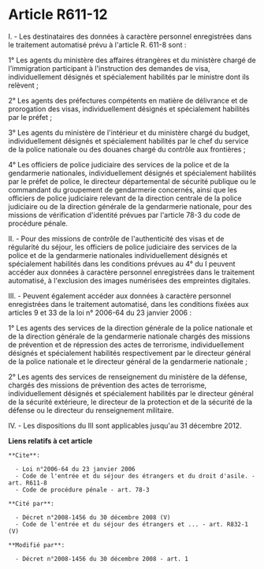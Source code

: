 # Article R611-12

I. - Les destinataires des données à caractère personnel enregistrées dans le traitement automatisé prévu à l'article R.
611-8 sont :

1° Les agents du ministère des affaires étrangères et du ministère chargé de l'immigration participant à l'instruction des
demandes de visa, individuellement désignés et spécialement habilités par le ministre dont ils relèvent ;

2° Les agents des préfectures compétents en matière de délivrance et de prorogation des visas, individuellement désignés et
spécialement habilités par le préfet ;

3° Les agents du ministère de l'intérieur et du ministère chargé du budget, individuellement désignés et spécialement
habilités par le chef du service de la police nationale ou des douanes chargé du contrôle aux frontières ;

4° Les officiers de police judiciaire des services de la police et de la gendarmerie nationales, individuellement désignés et
spécialement habilités par le préfet de police, le directeur départemental de sécurité publique ou le commandant du
groupement de gendarmerie concernés, ainsi que les officiers de police judiciaire relevant de la direction centrale de la
police judiciaire ou de la direction générale de la gendarmerie nationale, pour des missions de vérification d'identité
prévues par l'article 78-3 du code de procédure pénale.

II. - Pour des missions de contrôle de l'authenticité des visas et de régularité du séjour, les officiers de police
judiciaire des services de la police et de la gendarmerie nationales individuellement désignés et spécialement habilités dans
les conditions prévues au 4° du I peuvent accéder aux données à caractère personnel enregistrées dans le traitement
automatisé, à l'exclusion des images numérisées des empreintes digitales.

III. - Peuvent également accéder aux données à caractère personnel enregistrées dans le traitement automatisé, dans les
conditions fixées aux articles 9 et 33 de la loi n° 2006-64 du 23 janvier 2006 :

1° Les agents des services de la direction générale de la police nationale et de la direction générale de la gendarmerie
nationale chargés des missions de prévention et de répression des actes de terrorisme, individuellement désignés et
spécialement habilités respectivement par le directeur général de la police nationale et le directeur général de la
gendarmerie nationale ;

2° Les agents des services de renseignement du ministère de la défense, chargés des missions de prévention des actes de
terrorisme, individuellement désignés et spécialement habilités par le directeur général de la sécurité extérieure, le
directeur de la protection et de la sécurité de la défense ou le directeur du renseignement militaire.

IV. - Les dispositions du III sont applicables jusqu'au 31 décembre 2012.

**Liens relatifs à cet article**

	**Cite**:

	  - Loi n°2006-64 du 23 janvier 2006
	  - Code de l'entrée et du séjour des étrangers et du droit d'asile. - art. R611-8
	  - Code de procédure pénale - art. 78-3

	**Cité par**:

	  - Décret n°2008-1456 du 30 décembre 2008 (V)
	  - Code de l'entrée et du séjour des étrangers et ... - art. R832-1 (V)

	**Modifié par**:

	  - Décret n°2008-1456 du 30 décembre 2008 - art. 1
